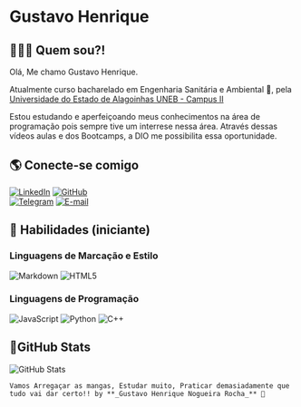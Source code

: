 
# Gustavo Henrique

## 👨‍💻😎 Quem sou?! 

Olá, Me chamo Gustavo Henrique. 

Atualmente curso bacharelado em Engenharia Sanitária e Ambiental 🌳, pela 
[Universidade do Estado de Alagoinhas UNEB - Campus II](https://www.dcet2.uneb.br/engenharia-ambiental-e-sanitaria/)
    
Estou estudando e aperfeiçoando meus conhecimentos na área de programação pois sempre tive um interrese nessa área. Através dessas vídeos aulas e dos Bootcamps, a DIO me possibilita essa oportunidade.

## 🌎 Conecte-se comigo

[![LinkedIn](https://img.shields.io/badge/LinkedIn-003?style=for-the-badge&logo=linkedin&logoColor=white)](https://www.linkedin.com/in/gustavo-henrique-144b56237/)
[![GitHub](https://img.shields.io/badge/GitHub-003?style=for-the-badge&logo=github&logoColor=white)](https://github.com/ghrocha)	
[![Telegram](https://img.shields.io/badge/Telegram-003?style=for-the-badge&logo=telegram&logoColor=white)](https://t.me/Ghrocha)
[![E-mail](https://img.shields.io/badge/-Email-003?style=for-the-badge&logo=microsoft-outlook&logoColor=white)](mailto:gustavo.enrique2@hormail.com)


## 📂 Habilidades (iniciante)
### Linguagens de Marcação e Estilo

![Markdown](https://img.shields.io/badge/Markdown-003?style=for-the-badge&logo=markdown)
![HTML5](https://img.shields.io/badge/HTML5-003?style=for-the-badge&logo=html5&logoColor=white)

### Linguagens de Programação
![JavaScript](https://img.shields.io/badge/JavaScript-003?style=for-the-badge&logo=javascript&logoColor=white)
![Python](https://img.shields.io/badge/python-003?style=for-the-badge&logo=python&logoColor=white)
![C++](https://img.shields.io/badge/C%2B%2B-003?style=for-the-badge&logo=c%2B%2B&logoColor=white)

## 🐙GitHub Stats

![GitHub Stats](https://github-readme-stats.vercel.app/api?username=Ghrocha&theme=ambient_gradient&bg_color=003&border_color=30A3DC&show_icons=true&icon_color=30A3DC&title_color=E94D5F&text_color=FFF&hide=stars)


    Vamos Arregaçar as mangas, Estudar muito, Praticar demasiadamente que tudo vai dar certo!! by **_Gustavo Henrique Nogueira Rocha_** 🧿


